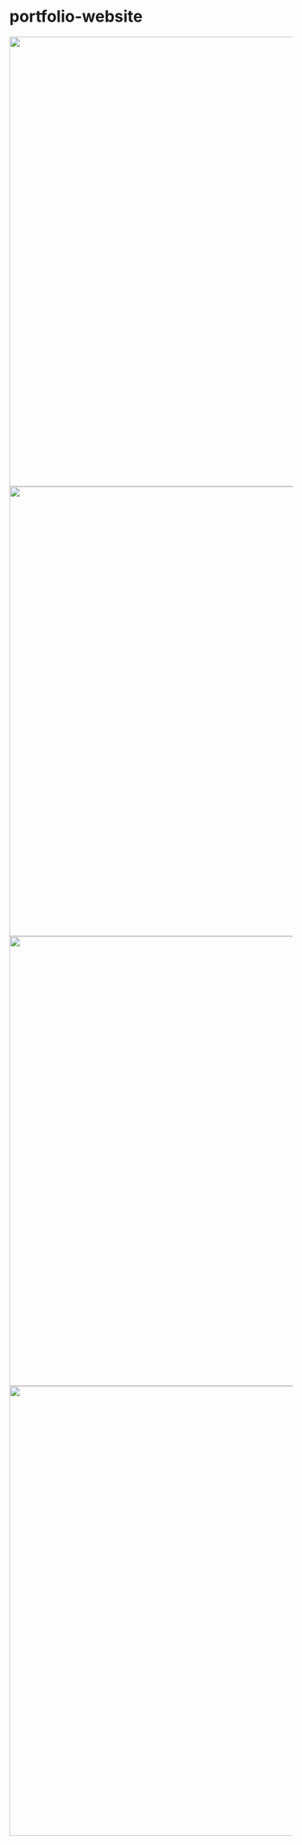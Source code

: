 # portfolio-website 

<tabel>
    <img  width="800" src="https://user-images.githubusercontent.com/101377287/196082609-591e84cb-4200-46a9-8b8b-264b24818234.png"/>
  <img width="800" src="https://user-images.githubusercontent.com/101377287/196082883-b02ebf4c-8b1b-494e-9603-e843d2a7f4cc.png"/> 
  <img width="800" src="https://user-images.githubusercontent.com/101377287/196083049-846340dc-6763-4394-aa0d-68bbedbe3c63.png"/> 
  <img width="800" src="https://user-images.githubusercontent.com/101377287/196083112-6eb42a91-453b-4181-b98a-fc551a85c87a.png"/> 
  </table
